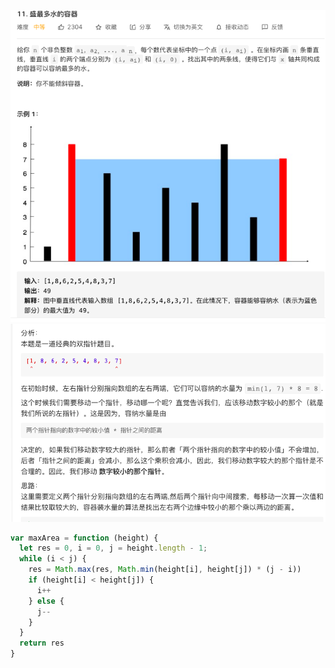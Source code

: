![avatar](/image/water.png)
![avatar](/image/water1.png)

```javascript
var maxArea = function (height) {
  let res = 0, i = 0, j = height.length - 1;
  while (i < j) {
    res = Math.max(res, Math.min(height[i], height[j]) * (j - i))
    if (height[i] < height[j]) {
      i++
    } else {
      j--
    }
  }
  return res
}

```